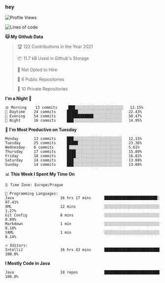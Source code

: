 ### hey

<!--START_SECTION:waka-->
![Profile Views](http://img.shields.io/badge/Profile%20Views-12-blue)

![Lines of code](https://img.shields.io/badge/From%20Hello%20World%20I%27ve%20Written-49136%20lines%20of%20code-blue)

**🐱 My Github Data** 

> 🏆 122 Contributions in the Year 2021
 > 
> 📦 11.7 kB Used in Github's Storage 
 > 
> 🚫 Not Opted to Hire
 > 
> 📜 6 Public Repositories 
 > 
> 🔑 10 Private Repositories  
 > 
**I'm a Night 🦉** 

```text
🌞 Morning    13 commits     ███░░░░░░░░░░░░░░░░░░░░░░   12.15% 
🌆 Daytime    24 commits     █████░░░░░░░░░░░░░░░░░░░░   22.43% 
🌃 Evening    54 commits     ████████████░░░░░░░░░░░░░   50.47% 
🌙 Night      16 commits     ███░░░░░░░░░░░░░░░░░░░░░░   14.95%

```
📅 **I'm Most Productive on Tuesday** 

```text
Monday       13 commits     ███░░░░░░░░░░░░░░░░░░░░░░   12.15% 
Tuesday      25 commits     █████░░░░░░░░░░░░░░░░░░░░   23.36% 
Wednesday    6 commits      █░░░░░░░░░░░░░░░░░░░░░░░░   5.61% 
Thursday     17 commits     ████░░░░░░░░░░░░░░░░░░░░░   15.89% 
Friday       18 commits     ████░░░░░░░░░░░░░░░░░░░░░   16.82% 
Saturday     14 commits     ███░░░░░░░░░░░░░░░░░░░░░░   13.08% 
Sunday       14 commits     ███░░░░░░░░░░░░░░░░░░░░░░   13.08%

```


📊 **This Week I Spent My Time On** 

```text
⌚︎ Time Zone: Europe/Prague

💬 Programming Languages: 
Java                     16 hrs 17 mins      ████████████████████████░   97.41% 
XML                      12 mins             ░░░░░░░░░░░░░░░░░░░░░░░░░   1.27% 
Git Config               8 mins              ░░░░░░░░░░░░░░░░░░░░░░░░░   0.89% 
Markdown                 1 min               ░░░░░░░░░░░░░░░░░░░░░░░░░   0.18% 
YAML                     1 min               ░░░░░░░░░░░░░░░░░░░░░░░░░   0.14%

🔥 Editors: 
IntelliJ                 16 hrs 43 mins      █████████████████████████   100.0%

```

**I Mostly Code in Java** 

```text
Java                     18 repos            █████████████████████████   100.0%

```



<!--END_SECTION:waka-->

